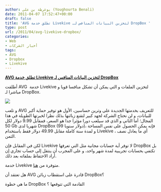 ```yaml
---
author: يوغرطة بن علي (Youghourta Benali)
date: 2011-04-07 17:52:47+00:00
draft: false
title: 'AVG تطلق خدمة Livekive لتخزين البيانات المنافس لـ DropBox '
type: post
url: /2011/04/avg-livekive-dropbox/
categories:
- Web
- أخبار الشركات
tags:
- AVG
- Dropbox
- Livekive
---
```


**[AVG تطلق خدمة Livekive لتخزين البيانات المنافس لـ DropBox](http://www.it-scoop.com/2011/04/avg-livekive-dropbox/ )**


أطلقت AVG  خدمة Livekive لتخزين الملفات و التي يمكن أن تشكل منافسا قويا و مباشرا لـ DropBox.


[![](http://www.it-scoop.com/wp-content/uploads/2011/04/avg_logo.png)
](http://www.it-scoop.com/2011/04/avg-livekive-dropbox/)


و تلعب AVG للتعريف بخدمتها الجديدة على وترين حساسين، الأول هو توفير حماية أكبر للبيانات، و لن نحتاج الشركة لجهد كبير لتقنع زبائنها بذلك نظرا لخبرتها الطويلة في هذا المجال؛ أما الثاني و الذي قد سيلعب دورا مؤثرا جدا هو السعر، فمقابل 9.99 دولار لكل 50 Gb شهريا لدى DropBox (99 دولار سنويا)، فإنه يمكن الحصول على نفس المساحة و لمدة سنة كاملة مقابل 49.99 دولار فقط باستخدام Livekive ، أي ما يعادل نصف الثمن.

لكن في المقابل فإن Livekive لا توفر أية حسابات مجانية مثل التي تعرفها DropBox بل تكتفي بحسابات تجريبية لمدة شهر واحد، و على المجرب أن ينتقل إلى حساب تجاري إن أراد الاحتفاظ بملفاته بعد ذلك.

خدمة Livekive متوفرة من [هنا](https://livekive.avg.com/ww-en/live-kive-login).

هل تعتقد أن AVG قادرة على استقطاب زبائن DropBox؟

ما هي خطوة DropBox القادمة التي تتوقعها ؟












